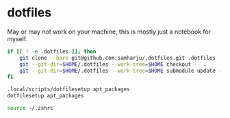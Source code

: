 # dotfiles

May or may not work on your machine, this is mostly just a notebook for myself.

```bash
if [[ ! -e .dotfiles ]]; then
    git clone --bare git@github.com:samharju/.dotfiles.git .dotfiles
    git --git-dir=$HOME/.dotfiles --work-tree=$HOME checkout -- .
    git --git-dir=$HOME/.dotfiles --work-tree=$HOME submodule update --init --merge
fi

.local/scripts/dotfilesetup apt_packages
dotfilesetup apt_packages

source ~/.zshrc
```
